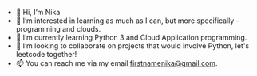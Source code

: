 - 👋 Hi, I’m Nika
- 👀 I’m interested in learning as much as I can, but more specifically - programming and clouds.
- 🌱 I’m currently learning Python 3 and Cloud Application programming.
- 💞️ I’m looking to collaborate on projects that would involve Python, let's leetcode together!
- 📫 You can reach me via my email firstnamenika@gmail.com.

<!---
firstnamenika/firstnamenika is a ✨ special ✨ repository because its `README.md` (this file) appears on your GitHub profile.
You can click the Preview link to take a look at your changes.
--->
